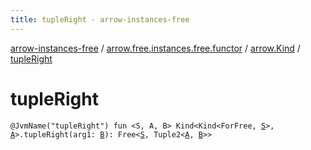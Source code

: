 ```yaml
---
title: tupleRight - arrow-instances-free
---
```


[arrow-instances-free](../../index.html) / [arrow.free.instances.free.functor](../index.html) / [arrow.Kind](index.html) / [tupleRight](./tuple-right.html)

# tupleRight

`@JvmName("tupleRight") fun <S, A, B> Kind<Kind<ForFree, `[`S`](tuple-right.html#S)`>, `[`A`](tuple-right.html#A)`>.tupleRight(arg1: `[`B`](tuple-right.html#B)`): Free<`[`S`](tuple-right.html#S)`, Tuple2<`[`A`](tuple-right.html#A)`, `[`B`](tuple-right.html#B)`>>`